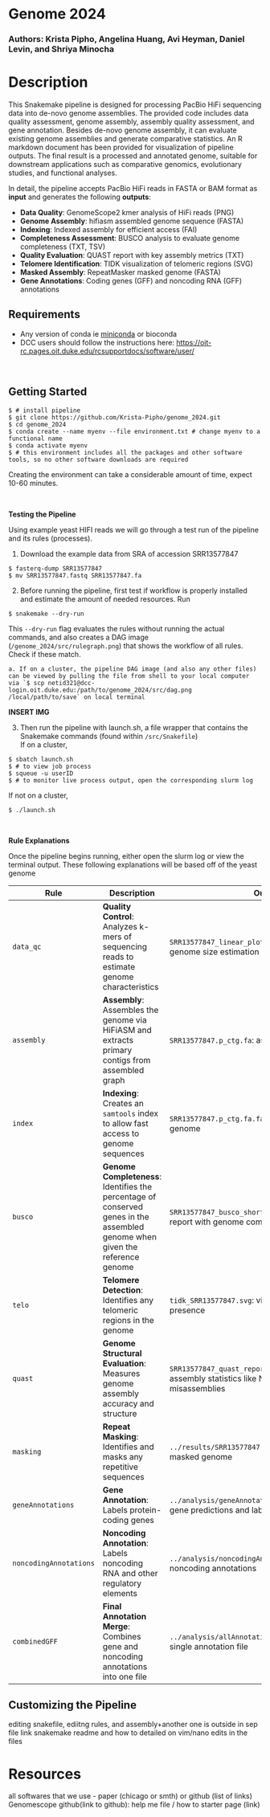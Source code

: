 # Genome 2024
### Authors: Krista Pipho, Angelina Huang, Avi Heyman, Daniel Levin, and Shriya Minocha

# Description
This Snakemake pipeline is designed for processing PacBio HiFi sequencing data into de-novo genome assemblies. The provided code includes data quality assessment, genome assembly, assembly quality assessment, and gene annotation. Besides de-novo genome assembly, it can evaluate existing genome assemblies and generate comparative statistics. An R markdown document has been provided for visualization of pipeline outputs. The final result is a processed and annotated genome, suitable for downstream applications such as comparative genomics, evolutionary studies, and functional analyses. 

In detail, the pipeline accepts PacBio HiFi reads in FASTA or BAM format as **input** and generates the following **outputs**:

* **Data Quality**: GenomeScope2 kmer analysis of HiFi reads (PNG)
* **Genome Assembly**: hifiasm assembled genome sequence (FASTA)
* **Indexing**: Indexed assembly for efficient access (FAI)
* **Completeness Assessment**: BUSCO analysis to evaluate genome completeness (TXT, TSV)
* **Quality Evaluation**: QUAST report with key assembly metrics (TXT)
* **Telomere Identification**: TIDK visualization of telomeric regions (SVG)
* **Masked Assembly**: RepeatMasker masked genome (FASTA)
* **Gene Annotations**: Coding genes (GFF) and noncoding RNA (GFF) annotations


## Requirements
* Any version of conda ie [miniconda](https://docs.anaconda.com/miniconda/install/) or bioconda
* DCC users should follow the instructions here: https://oit-rc.pages.oit.duke.edu/rcsupportdocs/software/user/

<br>

## Getting Started
```
$ # install pipeline
$ git clone https://github.com/Krista-Pipho/genome_2024.git
$ cd genome_2024
$ conda create --name myenv --file environment.txt # change myenv to a functional name
$ conda activate myenv
$ # this environment includes all the packages and other software tools, so no other software downloads are required
```

Creating the environment can take a considerable amount of time, expect 10-60 minutes.

<br> 

**Testing the Pipeline**
<br> 

Using example yeast HIFI reads we will go through a test run of the pipeline and its rules (processes).

1. Download the example data from SRA of accession SRR13577847
```
$ fasterq-dump SRR13577847
$ mv SRR13577847.fastq SRR13577847.fa
``` 

2. Before running the pipeline, first test if workflow is properly installed and estimate the amount of needed resources. Run
```
$ snakemake --dry-run
```
This `--dry-run` flag evaluates the rules without running the actual commands, and also creates a DAG image (`/genome_2024/src/rulegraph.png`) that shows the workflow of all rules. Check if these match.

    a. If on a cluster, the pipeline DAG image (and also any other files) can be viewed by pulling the file from shell to your local computer via `$ scp netid321@dcc-login.oit.duke.edu:/path/to/genome_2024/src/dag.png /local/path/to/save` on local terminal

**INSERT IMG**

3. Then run the pipeline with launch.sh, a file wrapper that contains the Snakemake commands (found within `/src/Snakefile`)  
If on a cluster, 
```
$ sbatch launch.sh
$ # to view job process
$ squeue -u userID 
$ # to monitor live process output, open the corresponding slurm log
```
If not on a cluster,
```
$ ./launch.sh
```

<br> 

**Rule Explanations**
<br> 

Once the pipeline begins running, either open the slurm log or view the terminal output. These following explanations will be based off of the yeast genome

| Rule | Description | Output |
| --- | --- | ---- |
| `data_qc` | **Quality Control**: Analyzes k-mers of sequencing reads to estimate genome characteristics  | `SRR13577847_linear_plot.png`: linear *plot* showing genome size estimation and heterozygosity |
| `assembly` | **Assembly**: Assembles the genome via HiFiASM and extracts primary contigs from assembled graph | `SRR13577847.p_ctg.fa`: assembled genome |
| `index` | **Indexing**: Creates an `samtools` index to allow fast access to genome sequences | `SRR13577847.p_ctg.fa.fai`: index for the assembled genome |
| `busco` | **Genome Completeness**: Identifies the percentage of conserved genes in the assembled genome when given the reference genome | `SRR13577847_busco_short_summary.txt`: summary report with genome completeness scores |
| `telo` | **Telomere Detection**: Identifies any telomeric regions in the genome | `tidk_SRR13577847.svg`: visual showing any telomere presence |
| `quast` | **Genome Structural Evaluation**: Measures genome assembly accuracy and structure | `SRR13577847_quast_report.txt`: report with assembly statistics like N50, GC content, and misassemblies |
| `masking` | **Repeat Masking**: Identifies and masks any repetitive sequences | `../results/SRR13577847.bp.p_ctg.masked.fasta`: masked genome |
| `geneAnnotations` | **Gene Annotation**: Labels protein-coding genes | `../analysis/geneAnnotation_SRR13577847.gff`: gene predictions and labeling |
| `noncodingAnnotations` | **Noncoding Annotation**: Labels noncoding RNA and other regulatory elements | `../analysis/noncodingAnnotation_SRR13577847.gff`: noncoding annotations |
| `combinedGFF` | **Final Annotation Merge**: Combines gene and noncoding annotations into one file | `../analysis/allAnnotation_SRR13577847.gff`: One single annotation file 


## Customizing the Pipeline
editing snakefile, ediitng rules, and assembly+another one is outside in sep file
link snakemake readme and how to 
detailed on vim/nano edits in the files


# Resources
all softwares that we use - paper (chicago or smth) or github (list of links)
Genomescope github(link to github): help me file / how to starter page (link)
